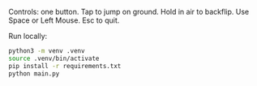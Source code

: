 Controls: one button. Tap to jump on ground. Hold in air to backflip. Use Space or Left Mouse. Esc to quit.

Run locally:

```bash
python3 -m venv .venv
source .venv/bin/activate
pip install -r requirements.txt
python main.py
```



